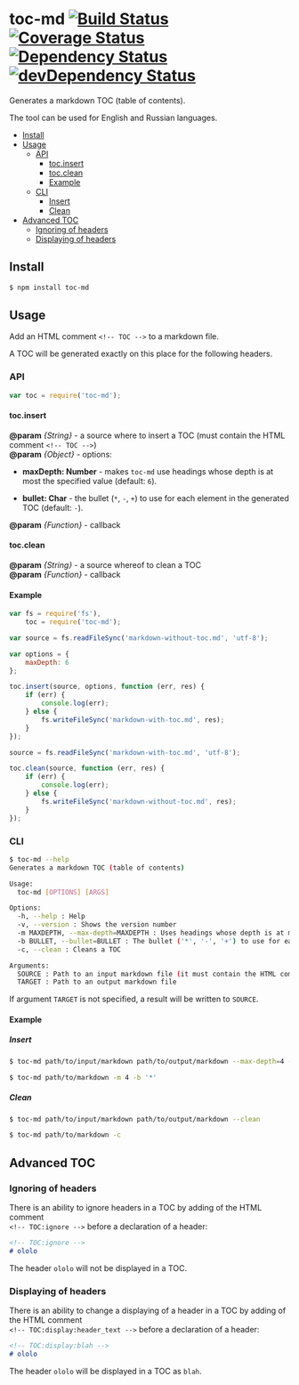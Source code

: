 # toc-md [![Build Status](https://travis-ci.org/eGavr/toc-md.svg)](https://travis-ci.org/eGavr/toc-md) [![Coverage Status](https://img.shields.io/coveralls/eGavr/toc-md.svg)](https://coveralls.io/r/eGavr/toc-md?branch=master) [![Dependency Status](https://david-dm.org/eGavr/toc-md.svg)](https://david-dm.org/eGavr/toc-md) [![devDependency Status](https://david-dm.org/eGavr/toc-md/dev-status.svg)](https://david-dm.org/eGavr/toc-md#info=devDependencies)

Generates a markdown TOC (table of contents).

The tool can be used for English and Russian languages.

<!-- TOC -->
- [Install](#install)
- [Usage](#usage)
  - [API](#api)
    - [toc.insert](#tocinsert)
    - [toc.clean](#tocclean)
    - [Example](#example)
  - [CLI](#cli)
    - [Insert](#insert)
    - [Clean](#clean)
- [Advanced TOC](#advanced-toc)
  - [Ignoring of headers](#ignoring-of-headers)
  - [Displaying of headers](#displaying-of-headers)

<!-- TOC END -->

## Install

```bash
$ npm install toc-md
```

## Usage

Add an HTML comment `<!-- TOC -->` to a markdown file.

A TOC will be generated exactly on this place for the following headers.

### API

```js
var toc = require('toc-md');
```

#### toc.insert

**@param** *{String}* - a source where to insert a TOC (must contain the HTML comment `<!-- TOC -->`)<br>
**@param** *{Object}* - options:<br>

 * **maxDepth: Number** - makes `toc-md` use headings whose depth is at most the specified value (default: `6`).

 * **bullet: Char** - the bullet (`*`, `-`, `+`) to use for each element in the generated TOC (default: `-`).

**@param** *{Function}* - callback

#### toc.clean

**@param** *{String}* - a source whereof to clean a TOC<br>
**@param** *{Function}* - callback

#### Example

```js
var fs = require('fs'),
    toc = require('toc-md');

var source = fs.readFileSync('markdown-without-toc.md', 'utf-8');

var options = {
    maxDepth: 6
};

toc.insert(source, options, function (err, res) {
    if (err) {
        console.log(err);
    } else {
        fs.writeFileSync('markdown-with-toc.md', res);
    }
});

source = fs.readFileSync('markdown-with-toc.md', 'utf-8');

toc.clean(source, function (err, res) {
    if (err) {
        console.log(err);
    } else {
        fs.writeFileSync('markdown-without-toc.md', res);
    }
});
```

### CLI

```bash
$ toc-md --help
Generates a markdown TOC (table of contents)

Usage:
  toc-md [OPTIONS] [ARGS]

Options:
  -h, --help : Help
  -v, --version : Shows the version number
  -m MAXDEPTH, --max-depth=MAXDEPTH : Uses headings whose depth is at most the specified value (default: 6)
  -b BULLET, --bullet=BULLET : The bullet ('*', '-', '+') to use for each element in the generated TOC (default: '-')
  -c, --clean : Cleans a TOC

Arguments:
  SOURCE : Path to an input markdown file (it must contain the HTML comment <!-- TOC -->) (required)
  TARGET : Path to an output markdown file
```

If argument `TARGET` is not specified, a result will be written to `SOURCE`.

<!-- TOC:ignore -->
#### Example

##### Insert

```bash
$ toc-md path/to/input/markdown path/to/output/markdown --max-depth=4 --bullet='*'

$ toc-md path/to/markdown -m 4 -b '*'
```

##### Clean

```bash
$ toc-md path/to/input/markdown path/to/output/markdown --clean

$ toc-md path/to/markdown -c
```

## Advanced TOC

### Ignoring of headers

There is an ability to ignore headers in a TOC by adding of the HTML comment<br>`<!-- TOC:ignore -->` before a declaration of a header:

```md
<!-- TOC:ignore -->
# ololo
```

The header `ololo` will not be displayed in a TOC.

### Displaying of headers

There is an ability to change a displaying of a header in a TOC by adding of the HTML comment<br>`<!-- TOC:display:header_text -->` before a declaration of a header:

```md
<!-- TOC:display:blah -->
# ololo
```

The header `ololo` will be displayed in a TOC as `blah`.
